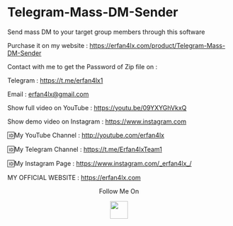 # Telegram-Mass-DM-Sender
Send mass DM to your target group members through this software

Purchase it on my website : https://erfan4lx.com/product/Telegram-Mass-DM-Sender

Contact with me to get the Password of Zip file on :

 Telegram : https://t.me/erfan4lx1
  
 Email : erfan4lx@gmail.com

Show full video on YouTube : https://youtu.be/09YXYGhVkxQ

Show demo video on Instagram : https://www.instagram.com
 
🆔My YouTube Channel : http://youtube.com/erfan4lx

🆔My Telegram Channel : https://t.me/Erfan4lxTeam1

🆔My Instagram Page : https://www.instagram.com/_erfan4lx_/

 MY OFFICIAL WEBSITE : https://erfan4lx.com

<p align="center">
  Follow Me On
</p>
<p align="center">
  <a href="https://www.youtube.com/c/erfan4lx?sub_confirmation=1">
    <img src="https://www.iconsdb.com/icons/preview/black/youtube-4-xxl.png" width="40" height="40">
  </a>
</p>

